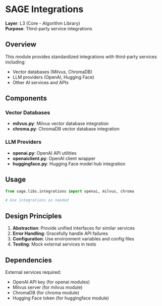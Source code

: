 # SAGE Integrations

**Layer**: L3 (Core - Algorithm Library)  
**Purpose**: Third-party service integrations

## Overview

This module provides standardized integrations with third-party services including:
- Vector databases (Milvus, ChromaDB)
- LLM providers (OpenAI, Hugging Face)
- Other AI services and APIs

## Components

### Vector Databases
- **milvus.py**: Milvus vector database integration
- **chroma.py**: ChromaDB vector database integration

### LLM Providers
- **openai.py**: OpenAI API utilities
- **openaiclient.py**: OpenAI client wrapper
- **huggingface.py**: Hugging Face model hub integration

## Usage

```python
from sage.libs.integrations import openai, milvus, chroma

# Use integrations as needed
```

## Design Principles

1. **Abstraction**: Provide unified interfaces for similar services
2. **Error Handling**: Gracefully handle API failures
3. **Configuration**: Use environment variables and config files
4. **Testing**: Mock external services in tests

## Dependencies

External services required:
- OpenAI API key (for openai modules)
- Milvus server (for milvus module)
- ChromaDB (for chroma module)
- Hugging Face token (for huggingface module)
